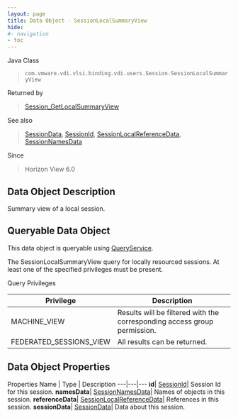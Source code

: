 ```yaml
---
layout: page
title: Data Object - SessionLocalSummaryView
hide:
#- navigation
- toc
---
```






Java Class
> `com.vmware.vdi.vlsi.binding.vdi.users.Session.SessionLocalSummaryView`

Returned by
> [Session_GetLocalSummaryView](vdi.users.Session.md#getLocalSummaryView)

See also
> [SessionData](vdi.users.Session.SessionData.md), [SessionId](vdi.entity.SessionId.md), [SessionLocalReferenceData](vdi.users.Session.SessionLocalReferenceData.md), [SessionNamesData](vdi.users.Session.SessionNamesData.md)

Since
> Horizon View 6.0


## Data Object Description

Summary view of a local session.

##  Queryable Data Object

This data object is queryable using [QueryService](vdi.query.QueryService.md "QueryService").

The SessionLocalSummaryView query for locally resourced sessions. At least one of the specified privileges must be present.

Query Privileges

Privilege |  Description
---|---
MACHINE_VIEW|  Results will be filtered with the corresponding access group permission.
FEDERATED_SESSIONS_VIEW|  All results can be returned.



## Data Object Properties
Properties
Name |  Type |  Description
---|---|---
**id**| [SessionId](vdi.entity.SessionId.md)|  Session Id for this session.
**namesData**| [SessionNamesData](vdi.users.Session.SessionNamesData.md)|  Names of objects in this session.
**referenceData**| [SessionLocalReferenceData](vdi.users.Session.SessionLocalReferenceData.md)|  References in this session.
**sessionData**| [SessionData](vdi.users.Session.SessionData.md)|  Data about this session.


 

